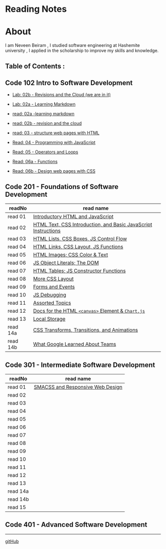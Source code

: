 # Reading Notes
# About
I am Neveen Beiram , I studied software engineering at Hashemite university , I applied in the scholarship to improve my skills and knowledge.

## Table of Contents :

## Code 102 Intro to Software Development

* [Lab: 02b - Revisions and the Cloud (we are in it)](README.md) 

* [Lab: 02a - Learning Markdown](Lab02a.md)

* [read: 02a -learning markdown](Read02a.md)

* [read: 02b - revision and the cloud](Read02b.md)

* [read: 03 - structure web pages with HTML](Read03.md)

* [Read: 04 - Programming with JavaScript](Read04.md)

* [Read: 05 - Operators and Loops](Read05.md)

* [Read: 06a - Functions](Read06a.md)

* [Read: 06b - Design web pages with CSS](Read06b.md)

## Code 201 - Foundations of Software Development



| readNo  | read name                                                                   |
|    ---  |  ---                                                                        |
| read 01 |[Introductory HTML and JavaScript](class-01.md)                              |
| read 02 |[HTML Text, CSS Introduction, and Basic JavaScript Instructions](class-02.md)|
| read 03 |[HTML Lists, CSS Boxes, JS Control Flow](class-03.md)                        |
| read 04 |[HTML Links, CSS Layout, JS Functions](class-04.md)                          |
| read 05 |[HTML Images; CSS Color & Text](class-05)                                    |
| read 06 |[JS Object Literals; The DOM](class-06.md)                                   |
| read 07 |[HTML Tables; JS Constructor Functions](class-07.md)                         |
| read 08 |[More CSS Layout](class-08.md)                                               |
| read 09 |[Forms and Events](class-09.md)                                              |
| read 10 |[JS Debugging](class-10.md)                                                  |
| read 11 |[Assorted Topics](class-11.md)                                               |
| read 12 |[Docs for the HTML `<canvas>` Element & `Chart.js`](class-12.md)             |
| read 13 |[Local Storage](class-13.md)                                                 | 
| read 14a|[CSS Transforms, Transitions, and Animations](class-14a.md)                  |
| read 14b|[What Google Learned About Teams](class-14b.md)                              |



## Code 301 - Intermediate Software Development


| readNo  | read name                                                                   |
|    ---  |  ---                                                                        |
| read 01 |[SMACSS and Responsive Web Design](301read01.md)                      |
| read 02 |                                                      |
| read 03 |                                                      |
| read 04 |                                                      |
| read 05 |                                    |
| read 06 |                                   |
| read 07 |                         |
| read 08 |                                              |
| read 09 |                                             |
| read 10 |                                                |
| read 11 |                                             |
| read 12 |          |
| read 13 |                                             | 
| read 14a|                 |
| read 14b|                             |
| read 15 |                  |


## Code 401 - Advanced Software Development


*****

[gitHub](https://github.com/NeveenBeiram)

